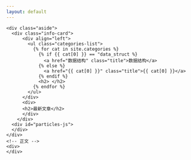```yaml
---
layout: default
---
```



<body>
  <div class="index-wrapper">

    <div class="aside">
      <div class="info-card">
          <div align="left">
            <ul class="categories-list">
              {% for cat in site.categories %}
                {% if {{ cat[0] }} == "data_struct %}
                  <a href="数据结构" class="title">数据结构</a>
                {% else %}
                  <a href="{{ cat[0] }}" class="title">{{ cat[0] }}</a>
                {% endif %}
                <h2> </h2>
              {% endfor %}
            </ul>
          </div>
          <div>
          <h2>最新文章</h2>
          </div>
        </div>
      <div id="particles-js">
      </div>
    </div>
    <!-- 正文 -->
    <div>
    </div>
  </div>
</body>
